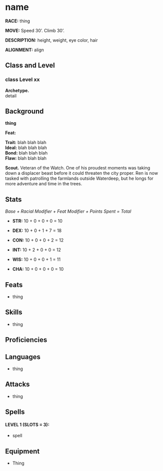 # name 

**RACE:** thing

**MOVE:** Speed 30’. Climb 30’.

**DESCRIPTION:** height, weight, eye color, hair

**ALIGNMENT:** align

## Class and Level

### class Level xx
**Archetype.** \
detail

## Background

**thing**

**Feat:**

**Trait:** blah blah blah \
**Ideal:** blah blah blah \
**Bond:** blah blah blah \
**Flaw:** blah blah blah

**Scout.** Veteran of the Watch. One of his proudest moments was taking down a displacer beast before it could threaten the city proper. Ren is now tasked with patrolling the farmlands outside Waterdeep, but he longs for more adventure and time in the trees.

## Stats

*Base + Racial Modifier + Feat Modifier + Points Spent = Total*

* **STR:** 10 + 0 + 0 + 0 = 10

* **DEX:** 10 + 0 + 1 + 7 = 18

* **CON:** 10 + 0 + 0 + 2 = 12

* **INT:** 10 + 2 + 0 + 0 = 12

* **WIS:** 10 + 0 + 0 + 1 = 11

* **CHA:** 10 + 0 + 0 + 0 = 10

## Feats
* thing

## Skills
* thing

## Proficiencies

## Languages
* thing

## Attacks
* thing

## Spells
#### LEVEL 1 (SLOTS = 3):
* spell

## Equipment
* Thing
